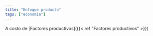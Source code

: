 ```yaml
---
title: "Enfoque producto"
tags: ["economia"]
---
```

A costo de [Factores productivos]({{< ref "Factores productivos" >}})